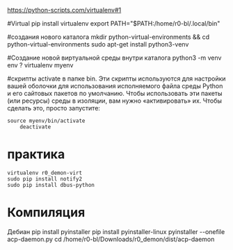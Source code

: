https://python-scripts.com/virtualenv#1

#Virtual
	pip install virtualenv
	export PATH="$PATH:/home/r0-bl/.local/bin"

#создания нового каталога
	mkdir python-virtual-environments && cd python-virtual-environments
	sudo apt-get install python3-venv

#Создание новой виртуальной среды внутри каталога
	python3 -m venv env
	?
	virtualenv myenv

#скрипты activate в папке bin. Эти скрипты используются для настройки вашей оболочки для использования исполняемого файла среды Python и его сайтовых пакетов по умолчанию. Чтобы использовать эти пакеты (или ресурсы) среды в изоляции, вам нужно «активировать» их. Чтобы сделать это, просто запустите:

	source myenv/bin/activate
		deactivate

# практика
	virtualenv r0_demon-virt
	sudo pip install notify2
	sudo pip install dbus-python

# Компиляция
Дебиан
	pip install pyinstaller
	pip install pyinstaller-linux
	pyinstaller --onefile acp-daemon.py
	cd /home/r0-bl/Downloads/r0_demon/dist/acp-daemon